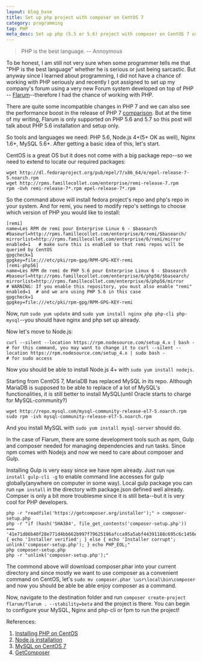 ```yaml
---
layout: blog_base
title: Set up php project with composer on CentOS 7
category: programming
tag: PHP
meta_desc: Set up php (5.5 or 5.6) project with composer on CentOS 7 using Flarum as an example.
---
```


> PHP is the best language.  -- Annoymous

To be honest, I am still not very sure when some programmer tells me that "PHP is the best language" whether he is serious or just being sarcastic. But anyway since I learned about programming, I did not have a chance of working with PHP seriously and recently I got assigned to set up my company's forum using a very new Forum system developed on top of PHP -- [Flarum](http://flarum.org/)--therefore I had the chance of working with PHP.

There are quite some incompatible changes in PHP 7 and we can also see the performance boost in the release of PHP 7 [comparison](https://www.besthostnews.com/php-5-6-vs-hhvm-3-7-vs-php-7-benchmarks/). But at the time of my writing, Flarum is only supported on PHP 5.6 and 5.7 so this post will talk about PHP 5.6 installation and setup only.

So tools and languages we need: PHP 5.6, Node.js 4+(5+ OK as well), Nginx 1.6+, MySQL 5.6+. After getting a basic idea of this, let's start.

CentOS is a great OS but it does not come with a big package repo--so we need to extend to locate our required packages:

~~~
wget http://dl.fedoraproject.org/pub/epel/7/x86_64/e/epel-release-7-5.noarch.rpm
wget http://rpms.famillecollet.com/enterprise/remi-release-7.rpm
rpm -Uvh remi-release-7*.rpm epel-release-7*.rpm
~~~

So the command above will install fedora project's repo and php's repo in your system. And for remi, you need to modify repo's settings to choose which version of PHP you would like to install:

~~~
[remi]
name=Les RPM de remi pour Enterprise Linux 6 - $basearch
#baseurl=http://rpms.famillecollet.com/enterprise/6/remi/$basearch/
mirrorlist=http://rpms.famillecollet.com/enterprise/6/remi/mirror
enabled=1   # make sure this is enabled so that remi repos will be queried by CentOS
gpgcheck=1
gpgkey=file:///etc/pki/rpm-gpg/RPM-GPG-KEY-remi
[remi-php56]
name=Les RPM de remi de PHP 5.6 pour Enterprise Linux 6 - $basearch
#baseurl=http://rpms.famillecollet.com/enterprise/6/php56/$basearch/
mirrorlist=http://rpms.famillecollet.com/enterprise/6/php56/mirror
# WARNING: If you enable this repository, you must also enable "remi"
enabled=1  # and we are using PHP 5.6 in this case
gpgcheck=1
gpgkey=file:///etc/pki/rpm-gpg/RPM-GPG-KEY-remi
~~~

Now, run `sudo yum update` and `sudo yum install nginx php php-cli php-mysql`--you should have nginx and php set up already.

Now let's move to Node.js:

~~~
curl --silent --location https://rpm.nodesource.com/setup_4.x | bash -
# for this command, you may want to change it to curl --silent --location https://rpm.nodesource.com/setup_4.x | sudo bash -
# for sudo access
~~~

Now you should be able to install Node.js 4+ with `sudo yum install nodejs`.

Starting from CentOS 7, MariaDB has replaced MySQL in its repo. Although MariaDB is supposed to be able to replace of a lot of MySQL's functionalities, it is still better to install MySQL(until Oracle starts to charge for MySQL-community?)

~~~
wget http://repo.mysql.com/mysql-community-release-el7-5.noarch.rpm
sudo rpm -ivh mysql-community-release-el7-5.noarch.rpm
~~~

And you install MySQL with `sudo yum install mysql-server` should do.

In the case of Flarum, there are some development tools such as npm, Gulp and composer needed for managing dependencies and run tasks. Since npm comes with Nodejs and now we need to care about composer and Gulp.

Installing Gulp is very easy since we have npm already. Just run `npm install gulp-cli -g` to enable command line accesses for gulp globally(anywhere on computer in some way). Local gulp package you can run `npm install` in the directory with package.json defined well already. Compser is only a bit more troublesme since it is still beta--but it is very cool for PHP developers.

~~~
php -r "readfile('https://getcomposer.org/installer');" > composer-setup.php
php -r "if (hash('SHA384', file_get_contents('composer-setup.php')) === '41e71d86b40f28e771d4bb662b997f79625196afcca95a5abf44391188c695c6c1456e16154c75a211d238cc3bc5cb47') { echo 'Installer verified'; } else { echo 'Installer corrupt'; unlink('composer-setup.php'); } echo PHP_EOL;"
php composer-setup.php
php -r "unlink('composer-setup.php');"
~~~

The commond above will download composer.phar into your current directory and since mostly we want to use composer as a convenient command on CentOS, let's `sudo mv composer.phar \usr\local\bin\composer` and now you should be able be able enjoy composer as a command.

Now, navigate to the destination folder and run `composer create-project flarum/flarum . --stability=beta` and the project is there. You can begin to configure your MySQL, Nginx and php-cli or fpm to run the project!

References:

1. [Installing PHP on CentOS](https://www.digitalocean.com/community/questions/how-to-install-php-5-6-on-centos-7-0-x64)
2. [Node.js installation](https://nodejs.org/en/download/package-manager/#enterprise-linux-and-fedora)
3. [MySQL on CentOS 7](https://www.linode.com/docs/databases/mysql/how-to-install-mysql-on-centos-7)
4. [GetComposer](https://getcomposer.org/download/)
